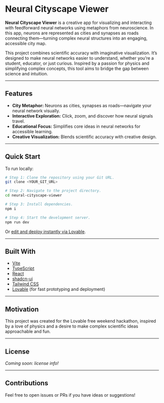 # Neural Cityscape Viewer

**Neural Cityscape Viewer** is a creative app for visualizing and interacting with feedforward neural networks using metaphors from neuroscience. In this app, neurons are represented as cities and synapses as roads connecting them—turning complex neural structures into an engaging, accessible city map.

This project combines scientific accuracy with imaginative visualization. It’s designed to make neural networks easier to understand, whether you’re a student, educator, or just curious. Inspired by a passion for physics and simplifying complex concepts, this tool aims to bridge the gap between science and intuition.

---

## Features

- **City Metaphor:** Neurons as cities, synapses as roads—navigate your neural network visually.
- **Interactive Exploration:** Click, zoom, and discover how neural signals travel.
- **Educational Focus:** Simplifies core ideas in neural networks for accessible learning.
- **Creative Visualization:** Blends scientific accuracy with creative design.

---

## Quick Start

To run locally:

```sh
# Step 1: Clone the repository using your Git URL.
git clone <YOUR_GIT_URL>

# Step 2: Navigate to the project directory.
cd neural-cityscape-viewer

# Step 3: Install dependencies.
npm i

# Step 4: Start the development server.
npm run dev
```

Or [edit and deploy instantly via Lovable](https://lovable.dev/projects/01a79671-b381-4dc2-9828-f5518b671176).

---

## Built With

- [Vite](https://vitejs.dev/)
- [TypeScript](https://www.typescriptlang.org/)
- [React](https://react.dev/)
- [shadcn-ui](https://ui.shadcn.com/)
- [Tailwind CSS](https://tailwindcss.com/)
- [Lovable](https://lovable.dev/) (for fast prototyping and deployment)

---

## Motivation

This project was created for the Lovable free weekend hackathon, inspired by a love of physics and a desire to make complex scientific ideas approachable and fun.

---

## License

_Coming soon: license info!_

---

## Contributions

Feel free to open issues or PRs if you have ideas or suggestions!
